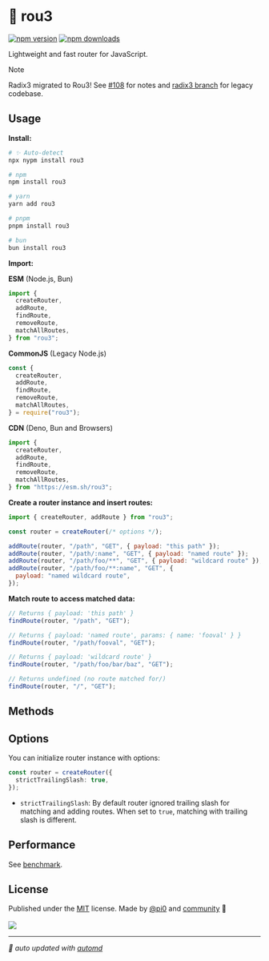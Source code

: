 # 🌳 rou3

<!-- automd:badges -->

[![npm version](https://img.shields.io/npm/v/rou3)](https://npmjs.com/package/rou3)
[![npm downloads](https://img.shields.io/npm/dm/rou3)](https://npmjs.com/package/rou3)

<!-- /automd -->

Lightweight and fast router for JavaScript.

> [!NOTE]
> Radix3 migrated to Rou3! See [#108](https://github.com/unjs/radix3/issues/108) for notes and [radix3 branch](https://github.com/unjs/rou3/tree/radix3) for legacy codebase.

## Usage

**Install:**

<!-- automd:pm-install -->

```sh
# ✨ Auto-detect
npx nypm install rou3

# npm
npm install rou3

# yarn
yarn add rou3

# pnpm
pnpm install rou3

# bun
bun install rou3
```

<!-- /automd -->

**Import:**

<!-- automd:jsimport cdn cjs src="./src/index.ts"-->

**ESM** (Node.js, Bun)

```js
import {
  createRouter,
  addRoute,
  findRoute,
  removeRoute,
  matchAllRoutes,
} from "rou3";
```

**CommonJS** (Legacy Node.js)

```js
const {
  createRouter,
  addRoute,
  findRoute,
  removeRoute,
  matchAllRoutes,
} = require("rou3");
```

**CDN** (Deno, Bun and Browsers)

```js
import {
  createRouter,
  addRoute,
  findRoute,
  removeRoute,
  matchAllRoutes,
} from "https://esm.sh/rou3";
```

<!-- /automd -->

**Create a router instance and insert routes:**

```js
import { createRouter, addRoute } from "rou3";

const router = createRouter(/* options */);

addRoute(router, "/path", "GET", { payload: "this path" });
addRoute(router, "/path/:name", "GET", { payload: "named route" });
addRoute(router, "/path/foo/**", "GET", { payload: "wildcard route" });
addRoute(router, "/path/foo/**:name", "GET", {
  payload: "named wildcard route",
});
```

**Match route to access matched data:**

```js
// Returns { payload: 'this path' }
findRoute(router, "/path", "GET");

// Returns { payload: 'named route', params: { name: 'fooval' } }
findRoute(router, "/path/fooval", "GET");

// Returns { payload: 'wildcard route' }
findRoute(router, "/path/foo/bar/baz", "GET");

// Returns undefined (no route matched for/)
findRoute(router, "/", "GET");
```

## Methods

## Options

You can initialize router instance with options:

```ts
const router = createRouter({
  strictTrailingSlash: true,
});
```

- `strictTrailingSlash`: By default router ignored trailing slash for matching and adding routes. When set to `true`, matching with trailing slash is different.

## Performance

See [benchmark](./benchmark).

## License

<!-- automd:contributors license=MIT author="pi0" -->

Published under the [MIT](https://github.com/unjs/rou3/blob/main/LICENSE) license.
Made by [@pi0](https://github.com/pi0) and [community](https://github.com/unjs/rou3/graphs/contributors) 💛
<br><br>
<a href="https://github.com/unjs/rou3/graphs/contributors">
<img src="https://contrib.rocks/image?repo=unjs/rou3" />
</a>

<!-- /automd -->

<!-- automd:with-automd -->

---

_🤖 auto updated with [automd](https://automd.unjs.io)_

<!-- /automd -->
